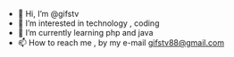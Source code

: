 - 👋 Hi, I’m @gifstv
- 👀 I’m interested in technology , coding 
- 🌱 I’m currently learning php and java
- 📫 How to reach me , by my e-mail gifstv88@gmail.com

